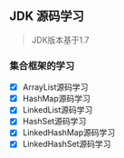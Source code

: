 ## JDK 源码学习

> JDK版本基于1.7

### 集合框架的学习
- [x] ArrayList源码学习
- [x] HashMap源码学习
- [x] LinkedList源码学习
- [x] HashSet源码学习
- [x] LinkedHashMap源码学习
- [x] LinkedHashSet源码学习
